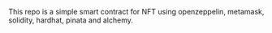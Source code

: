 This repo is a simple smart contract for NFT using openzeppelin, metamask, solidity, hardhat, pinata and alchemy.

